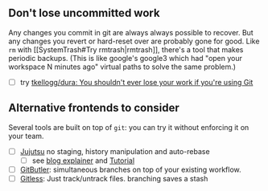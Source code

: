 ## Don't lose uncommitted work
Any changes you commit in git are always always possible to recover. But any changes you revert or hard-reset over are probably gone for good. Like `rm` with [[SystemTrash#Try rmtrash|rmtrash]], there's a tool that makes periodic backups. (This is like google's google3 which had "open your workspace N minutes ago" virtual paths to solve the same problem.)
- [ ] try [tkellogg/dura: You shouldn't ever lose your work if you're using Git](https://github.com/tkellogg/dura)

## Alternative frontends to consider
Several tools are built on top of `git`: you can try it without enforcing it on your team.

- [ ] [Jujutsu](https://jj-vcs.github.io/jj/latest/) no staging, history manipulation and auto-rebase 
	- [ ] see [blog explainer](https://neugierig.org/software/blog/2024/12/jujutsu.html) and [Tutorial](https://steveklabnik.github.io/jujutsu-tutorial/)
- [ ] [GitButler](https://gitbutler.com/): simultaneous branches on top of your existing workflow.
- [ ] [Gitless](https://gitless.com/): Just track/untrack files. branching saves a stash
